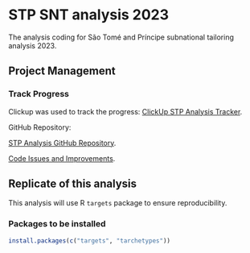 # STP SNT analysis 2023
The analysis coding for São Tomé and Príncipe subnational tailoring analysis 2023.

## Project Management

### Track Progress

Clickup was used to track the progress: [ClickUp STP Analysis Tracker](https://app.clickup.com/9010032161/v/li/900202049906).

GitHub Repository:

[STP Analysis GitHub Repository](https://github.com/sepmein/stp_snt_2023). 

[Code Issues and Improvements](https://github.com/sepmein/stp_snt_2023/issues).

## Replicate of this analysis

This analysis will use R `targets` package to ensure reproducibility.

### Packages to be installed

```r
install.packages(c("targets", "tarchetypes"))
```

